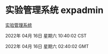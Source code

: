 # 实验管理系统 expadmin
[实验管理系统](http://59.174.26.18:56808/expadmin-782313d2-e1b1-4ea7-932e-3a55e6a1a4d0/)

2022年 04月 16日 星期六 10:40:02 CST

2022年 04月 16日 星期六 02:40:02 GMT
